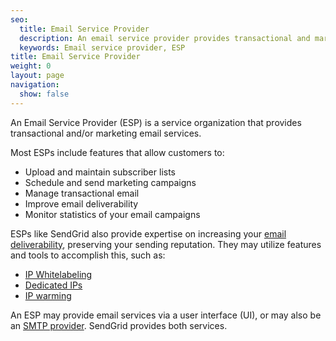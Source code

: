 ```yaml
---
seo:
  title: Email Service Provider
  description: An email service provider provides transactional and marketing email services.
  keywords: Email service provider, ESP
title: Email Service Provider
weight: 0
layout: page
navigation:
  show: false
---
```


An Email Service Provider (ESP) is a service organization that provides transactional and/or marketing email services.

Most ESPs include features that allow customers to:

* Upload and maintain subscriber lists
* Schedule and send marketing campaigns
* Manage transactional email
* Improve email deliverability
* Monitor statistics of your email campaigns

ESPs like SendGrid also provide expertise on increasing your [email deliverability]({{root_url}}/Glossary/email_deliverability.html), preserving your sending reputation. They may utilize features and tools to accomplish this, such as:

* [IP Whitelabeling]({{root_url}}/Glossary/ip_whitelabeling.html)
* [Dedicated IPs]({{root_url}}/API_Reference/Web_API_v3/IP_Management/index.html)
* [IP warming]({{root_url}}/Classroom/Deliver/warming_up_ips.html)

An ESP may provide email services via a user interface (UI), or may also be an [SMTP provider]({{root_url}}/Glossary/smtp_provider.html). SendGrid provides both services.

